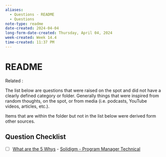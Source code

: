 ```yaml
---
aliases:
  - Questions - README
  - Questions
note-type: readme
date-created: 2024-04-04
long-form-date-created: Thursday, April 04, 2024
week-created: Week 14.4
time-created: 11:37 PM
---
```


# README

Related :

The list below are questions that were raised on the spot and did not have a
clearly defined category or folder. Generally things that were inspired from  
random thoughts, on the spot, or from media (i.e. podcasts, YouTube videos,
articles, etc.).

Items that are within the folder but not in the list below were derived form
other sources.

## Question Checklist

- [ ] [What are the 5 Whys](What%20are%20the%205%20Whys.md) - [Solidigm - Program Manager Technical](../Career%20and%20Industry/Solidigm%20-%20Program%20Manager%20Technical.md)
